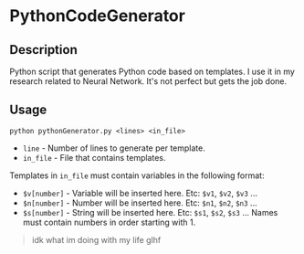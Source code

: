 # PythonCodeGenerator

## Description
Python script that generates Python code based on templates. I use it in my research related to Neural Network. It's not perfect but gets the job done.

## Usage
`python pythonGenerator.py <lines> <in_file>`
- `line` - Number of lines to generate per template.
- `in_file` - File that contains templates.

Templates in `in_file` must contain variables in the following format:
 - `$v[number]` - Variable will be inserted here. Etc: `$v1`, `$v2`, `$v3` ...
 - `$n[number]` - Number will be inserted here. Etc: `$n1`, `$n2`, `$n3` ...
 - `$s[number]` - String will be inserted here. Etc: `$s1`, `$s2`, `$s3` ...
Names must contain numbers in order starting with 1.

> idk what im doing with my life glhf
